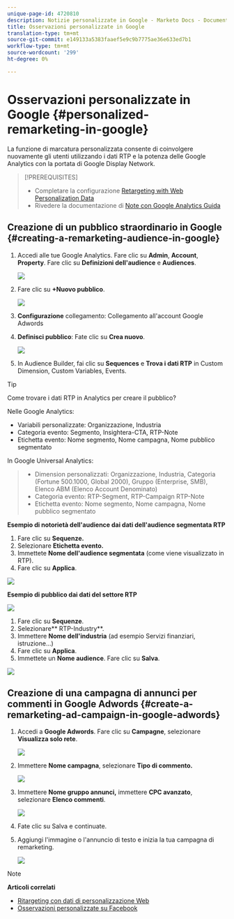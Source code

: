 ```yaml
---
unique-page-id: 4720810
description: Notizie personalizzate in Google - Marketo Docs - Documentazione prodotto
title: Osservazioni personalizzate in Google
translation-type: tm+mt
source-git-commit: e149133a5383faaef5e9c9b7775ae36e633ed7b1
workflow-type: tm+mt
source-wordcount: '299'
ht-degree: 0%

---
```



# Osservazioni personalizzate in Google {#personalized-remarketing-in-google}

La funzione di marcatura personalizzata consente di coinvolgere nuovamente gli utenti utilizzando i dati RTP e la potenza delle Google Analytics con la portata di Google Display Network.

>[!PREREQUISITES]
>
>* Completare la configurazione [Retargeting with Web Personalization Data](retargeting-with-web-personalization-data.md)
>* Rivedere la documentazione di [Note con Google Analytics Guida](https://support.google.com/analytics/topic/2611283?hl=en&amp;ref_topic=3413645)

>



## Creazione di un pubblico straordinario in Google {#creating-a-remarketing-audience-in-google}

1. Accedi alle tue Google Analytics. Fare clic su **Admin**, **Account**, **Property**. Fare clic su **Definizioni dell&#39;audience** e **Audiences**.

   ![](assets/remarketing-ga-screenshots.jpg)

1. Fare clic su **+Nuovo pubblico**.

   ![](assets/image2015-1-15-17-3a26-3a40.png)

1. **Configurazione** collegamento: Collegamento all&#39;account Google Adwords
1. **Definisci pubblico**: Fate clic su  **Crea nuovo**.

   ![](assets/image2015-1-15-17-3a32-3a4.png)

1. In Audience Builder, fai clic su **Sequences** e **Trova i dati RTP** in Custom Dimension, Custom Variables, Events.

>[!TIP]
>
>Come trovare i dati RTP in Analytics per creare il pubblico?
>
>Nelle Google Analytics:
>
>* Variabili personalizzate: Organizzazione, Industria
>* Categoria evento: Segmento, Insightera-CTA, RTP-Note
>* Etichetta evento: Nome segmento, Nome campagna, Nome pubblico segmentato

>
>
In Google Universal Analytics:
>
>* Dimension personalizzati: Organizzazione, Industria, Categoria (Fortune 500.1000, Global 2000), Gruppo (Enterprise, SMB), Elenco ABM (Elenco Account Denominato)
>* Categoria evento: RTP-Segment, RTP-Campaign RTP-Note
>* Etichetta evento: Nome segmento, Nome campagna, Nome pubblico segmentato

>



**Esempio di notorietà dell&#39;audience dai dati dell&#39;audience segmentata RTP**

1. Fare clic su **Sequenze.**
1. Selezionare **Etichetta evento.**
1. Immettete **Nome dell&#39;audience segmentata** (come viene visualizzato in RTP).
1. Fare clic su **Applica**.

![](assets/image2015-2-10-14-3a51-3a43.png)

**Esempio di pubblico dai dati del settore RTP**

![](assets/image2015-1-15-17-3a36-3a5.png)

1. Fare clic su **Sequenze**.
1. Selezionare** RTP-Industry**.
1. Immettere **Nome dell&#39;industria** (ad esempio Servizi finanziari, istruzione...)
1. Fare clic su **Applica**.
1. Immettete un **Nome audience**. Fare clic su **Salva**.

![](assets/image2015-1-15-18-3a29-3a16.png)

## Creazione di una campagna di annunci per commenti in Google Adwords {#create-a-remarketing-ad-campaign-in-google-adwords}

1. Accedi a **Google Adwords**. Fare clic su **Campagne**, selezionare **Visualizza solo rete**.

   ![](assets/image2015-1-15-18-3a31-3a58.png)

1. Immettere **Nome campagna**, selezionare **Tipo di commento.**

   ![](assets/image2015-1-15-18-3a35-3a7.png)

1. Immettere **Nome gruppo annunci,** immettere **CPC avanzato**, selezionare **Elenco commenti**.

   ![](assets/image2015-1-15-18-3a51-3a57.png)

1. Fate clic su Salva e continuate.
1. Aggiungi l&#39;immagine o l&#39;annuncio di testo e inizia la tua campagna di remarketing.

   ![](assets/image2015-1-15-18-3a47-3a21.png)

>[!NOTE]
>
>**Articoli correlati**
>
>* [Ritargeting con dati di personalizzazione Web](retargeting-with-web-personalization-data.md)
>* [Osservazioni personalizzate su Facebook](personalized-remarketing-in-facebook.md)

